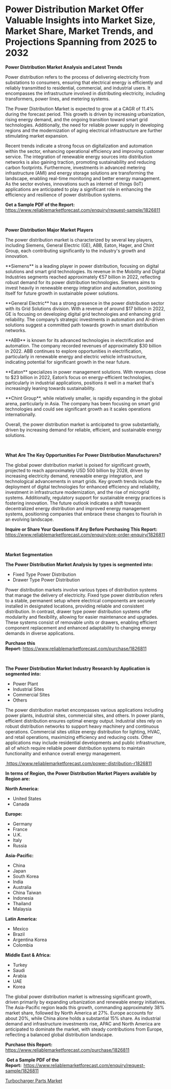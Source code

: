 <p><h1>Power Distribution Market Offer Valuable Insights into Market Size, Market Share, Market Trends, and Projections Spanning from 2025 to 2032</h1></p><p><strong>Power Distribution Market Analysis and Latest Trends</strong></p>
<p><p>Power distribution refers to the process of delivering electricity from substations to consumers, ensuring that electrical energy is efficiently and reliably transmitted to residential, commercial, and industrial users. It encompasses the infrastructure involved in distributing electricity, including transformers, power lines, and metering systems.</p><p>The Power Distribution Market is expected to grow at a CAGR of 11.4% during the forecast period. This growth is driven by increasing urbanization, rising energy demand, and the ongoing transition toward smart grid technologies. Additionally, the need for reliable power supply in developing regions and the modernization of aging electrical infrastructure are further stimulating market expansion. </p><p>Recent trends indicate a strong focus on digitalization and automation within the sector, enhancing operational efficiency and improving customer service. The integration of renewable energy sources into distribution networks is also gaining traction, promoting sustainability and reducing carbon footprints. Furthermore, investments in advanced metering infrastructure (AMI) and energy storage solutions are transforming the landscape, enabling real-time monitoring and better energy management. As the sector evolves, innovations such as internet of things (IoT) applications are anticipated to play a significant role in enhancing the efficiency and resilience of power distribution systems.</p></p>
<p><strong>Get a Sample PDF of the Report:&nbsp;</strong> <a href="https://www.reliablemarketforecast.com/enquiry/request-sample/1826811?utm_campaign=2518&utm_medium=2&utm_source=Github&utm_content=ia&utm_term=22022025&utm_id=power-distribution">https://www.reliablemarketforecast.com/enquiry/request-sample/1826811</a></p>
<p>&nbsp;</p>
<p><strong>Power Distribution Major Market Players</strong></p>
<p><p>The power distribution market is characterized by several key players, including Siemens, General Electric (GE), ABB, Eaton, Hager, and Chint Group, each contributing significantly to the industry's growth and innovation.</p><p>**Siemens** is a leading player in power distribution, focusing on digital solutions and smart grid technologies. Its revenue in the Mobility and Digital Industries segments reached approximately €57 billion in 2022, reflecting robust demand for its power distribution technologies. Siemens aims to invest heavily in renewable energy integration and automation, positioning itself for future growth in sustainable power solutions.</p><p>**General Electric** has a strong presence in the power distribution sector with its Grid Solutions division. With a revenue of around $17 billion in 2022, GE is focusing on developing digital grid technologies and enhancing grid reliability. The company’s strategic investments in automation and AI-driven solutions suggest a committed path towards growth in smart distribution networks.</p><p>**ABB** is known for its advanced technologies in electrification and automation. The company recorded revenues of approximately $30 billion in 2022. ABB continues to explore opportunities in electrification, particularly in renewable energy and electric vehicle infrastructure, indicating potential for significant growth in the near future.</p><p>**Eaton** specializes in power management solutions. With revenues close to $23 billion in 2022, Eaton’s focus on energy-efficient technologies, particularly in industrial applications, positions it well in a market that's increasingly leaning towards sustainability.</p><p>**Chint Group**, while relatively smaller, is rapidly expanding in the global arena, particularly in Asia. The company has been focusing on smart grid technologies and could see significant growth as it scales operations internationally.</p><p>Overall, the power distribution market is anticipated to grow substantially, driven by increasing demand for reliable, efficient, and sustainable energy solutions.</p></p>
<p>&nbsp;</p>
<p><strong>What Are The Key Opportunities For Power Distribution Manufacturers?</strong></p>
<p><p>The global power distribution market is poised for significant growth, projected to reach approximately USD 500 billion by 2028, driven by increasing electricity demand, renewable energy integration, and technological advancements in smart grids. Key growth trends include the deployment of digital technologies for enhanced efficiency and reliability, investment in infrastructure modernization, and the rise of microgrid systems. Additionally, regulatory support for sustainable energy practices is fostering innovation. The future outlook indicates a shift towards decentralized energy distribution and improved energy management systems, positioning companies that embrace these changes to flourish in an evolving landscape.</p></p>
<p><strong>Inquire or Share Your Questions If Any Before Purchasing This Report:</strong> <a href="https://www.reliablemarketforecast.com/enquiry/pre-order-enquiry/1826811?utm_campaign=2518&utm_medium=2&utm_source=Github&utm_content=ia&utm_term=22022025&utm_id=power-distribution">https://www.reliablemarketforecast.com/enquiry/pre-order-enquiry/1826811</a></p>
<p>&nbsp;</p>
<p><strong>Market Segmentation</strong></p>
<p><strong>The Power Distribution Market Analysis by types is segmented into:</strong></p>
<p><ul><li>Fixed Type Power Distribution</li><li>Drawer Type Power Distribution</li></ul></p>
<p><p>Power distribution markets involve various types of distribution systems that manage the delivery of electricity. Fixed type power distribution refers to a stable, permanent setup where electrical components are securely installed in designated locations, providing reliable and consistent distribution. In contrast, drawer type power distribution systems offer modularity and flexibility, allowing for easier maintenance and upgrades. These systems consist of removable units or drawers, enabling efficient component replacement and enhanced adaptability to changing energy demands in diverse applications.</p></p>
<p><strong>Purchase this Report:&nbsp;</strong><a href="https://www.reliablemarketforecast.com/purchase/1826811?utm_campaign=2518&utm_medium=2&utm_source=Github&utm_content=ia&utm_term=22022025&utm_id=power-distribution">https://www.reliablemarketforecast.com/purchase/1826811</a></p>
<p>&nbsp;</p>
<p><strong>The Power Distribution Market Industry Research by Application is segmented into:</strong></p>
<p><ul><li>Power Plant</li><li>Industrial Sites</li><li>Commercial Sites</li><li>Others</li></ul></p>
<p><p>The power distribution market encompasses various applications including power plants, industrial sites, commercial sites, and others. In power plants, efficient distribution ensures optimal energy output. Industrial sites rely on robust distribution networks to support heavy machinery and continuous operations. Commercial sites utilize energy distribution for lighting, HVAC, and retail operations, maximizing efficiency and reducing costs. Other applications may include residential developments and public infrastructure, all of which require reliable power distribution systems to maintain functionality and enhance overall energy management.</p></p>
<p><a href="https://www.reliablemarketforecast.com/power-distribution-r1826811?utm_campaign=2518&utm_medium=2&utm_source=Github&utm_content=ia&utm_term=22022025&utm_id=power-distribution">&nbsp;https://www.reliablemarketforecast.com/power-distribution-r1826811</a></p>
<p><strong>In terms of Region, the Power Distribution Market Players available by Region are:</strong></p>
<p>
    <p> <strong> North America: </strong>
        <ul>
            <li>United States</li>
            <li>Canada</li>
        </ul>
        </p> 
    <p> <strong> Europe: </strong>
        <ul>
            <li>Germany</li>
            <li>France</li>
            <li>U.K.</li>
            <li>Italy</li>
            <li>Russia</li>
        </ul>
        </p> 
    <p> <strong> Asia-Pacific: </strong>
        <ul>
            <li>China</li>
            <li>Japan</li>
            <li>South Korea</li>
            <li>India</li>
            <li>Australia</li>
            <li>China Taiwan</li>
            <li>Indonesia</li>
            <li>Thailand</li>
            <li>Malaysia</li>
        </ul>
        </p> 
    <p> <strong> Latin America: </strong>
        <ul>
            <li>Mexico</li>
            <li>Brazil</li>
            <li>Argentina Korea</li>
            <li>Colombia</li>
        </ul>
        </p> 
    <p> <strong> Middle East & Africa: </strong>
        <ul>
            <li>Turkey</li>
            <li>Saudi</li>
            <li>Arabia</li>
            <li>UAE</li>
            <li>Korea</li>
        </ul>
    </p>
    </p>
<p><p>The global power distribution market is witnessing significant growth, driven primarily by expanding urbanization and renewable energy initiatives. The Asia-Pacific region leads this growth, commanding approximately 38% market share, followed by North America at 27%. Europe accounts for about 20%, while China alone holds a substantial 15% share. As industrial demand and infrastructure investments rise, APAC and North America are anticipated to dominate the market, with steady contributions from Europe, reflecting a balanced global distribution landscape.</p></p>
<p><strong>Purchase this Report: </strong><a href="https://www.reliablemarketforecast.com/purchase/1826811?utm_campaign=2518&utm_medium=2&utm_source=Github&utm_content=ia&utm_term=22022025&utm_id=power-distribution">https://www.reliablemarketforecast.com/purchase/1826811</a></p>
<p>&nbsp;<strong>Get a Sample PDF of the Report:&nbsp;&nbsp;</strong><a href="https://www.reliablemarketforecast.com/enquiry/request-sample/1826811?utm_campaign=2518&utm_medium=2&utm_source=Github&utm_content=ia&utm_term=22022025&utm_id=power-distribution">https://www.reliablemarketforecast.com/enquiry/request-sample/1826811</a></p>
<p><strong></strong></p>
<p><p><a href="https://github.com/dolorespeddico90/Market-Research-Report-List-1/blob/main/turbocharger-parts-market.md?utm_campaign=2518&utm_medium=2&utm_source=Github&utm_content=ia&utm_term=22022025&utm_id=power-distribution">Turbocharger Parts Market</a></p></p>